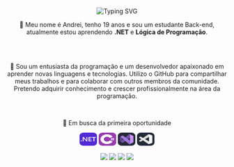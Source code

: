 <br>

<p align="center">
  <img src="https://readme-typing-svg.demolab.com?font=Fira+Code&duration=4000&weight=600&size=25&pause=3000&color=ffffff&random=false&width=500&height=45&lines=Ol%C3%A1%2C+eu+sou+Andrei+Zancan!+%F0%9F%91%8B%F0%9F%92%BB" alt="Typing SVG">
</p>

<div align="center">

<p>&#128301; Meu nome é Andrei, tenho 19 anos e sou um estudante Back-end, atualmente estou aprendendo <strong>.NET</strong> e <strong>Lógica de Programação</strong>.</p>
<!-- &#128301; = 🔭 -->

<br>

</div>

<br>

<div style="display: inline_block" align="center">
  <p>🚀 Sou um entusiasta da programação e um desenvolvedor apaixonado em aprender novas linguagens e tecnologias. Utilizo o GitHub para compartilhar meus trabalhos e para colaborar com outros membros da comunidade. Pretendo adquirir conhecimento e crescer profissionalmente na área da programação.</p>
</div>

<br>

<div style="display: inline_block" align="center">
  <p>&#127919; Em busca da primeira oportunidade </p>
  <!-- &#127919; = 🎯 -->
</div>

<div style="display: inline_block" align="center">
  <img align="center" alt=".NET" height="30" width="40" src="https://github.com/tandpfun/skill-icons/raw/main/icons/DotNet.svg">
  <img align="center" alt="C#" height="30" width="40" src="https://raw.githubusercontent.com/tandpfun/skill-icons/main/icons/CS.svg"> 
  <img align="center" alt="Visual Studio" height="30" width="40" src="https://github.com/tandpfun/skill-icons/raw/main/icons/VisualStudio-Dark.svg"> 
  <img align="center" alt="Visual Studio Code" height="30" width="40" src="https://github.com/tandpfun/skill-icons/raw/main/icons/VSCode-Dark.svg">
</div>

<br>
  
<div align="center"> 
  <a href="https://www.linkedin.com/in/andrei-zancan/" target="_blank"><img src="https://img.shields.io/badge/-LinkedIn-%230077B5?style=for-the-badge&logo=linkedin&logoColor=white"></a>
  <a href="https://github.com/AndreiZancan" target="_blank"><img src="https://img.shields.io/badge/GitHub-100000?style=for-the-badge&logo=github&logoColor=white"></a>
  <a href="https://www.instagram.com/andrei.zancan/" target="_blank"><img src="https://img.shields.io/badge/Instagram-E4405F?style=for-the-badge&logo=instagram&logoColor=white"></a>
  <a href="mailto:andreizancan@gmail.com" target="_blank"><img src="https://img.shields.io/badge/Gmail-D14836?style=for-the-badge&logo=gmail&logoColor=white"></a>
</div>
